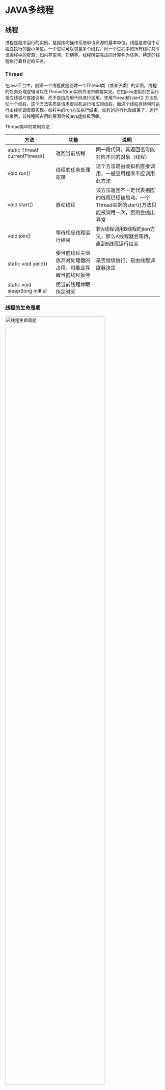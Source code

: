 # JAVA多线程

## 线程
进程是程序运行的实例，是程序向操作系统申请资源的基本单位，线程是进程中可独立执行的最小单位。一个进程可以包含多个线程。同一个进程中的所有线程共享该进程中的资源，如内存空间、句柄等。线程所要完成的计算称为任务，特定的线程执行着特定的任务。

### Thread

在java平台中，创建一个线程就是创建一个Thread类（或者子类）的实例。线程的任务处理逻辑可以在Thread的run实例方法中直接实现。它由java虚拟机在运行相应线程时直接调用，而不是由应用代码进行调用。使用Thread的start() 方法启动一个线程，这个方法实质是请求虚拟机运行相应的线程，而这个线程具体何时运行由线程调度器实现。线程中的run方法执行结束，线程的运行也就结束了，运行结束后，该线程所占用的资源会被java虚拟机回收。

Thread类中的常用方法：

| 方法 | 功能 | 说明 |
|---------------|-----------------|------------------|
| static Thread currentThread() | 返回当前线程 | 同一段代码，其返回值可能对应不同的对象（线程） |
| void run() | 线程的任务处理逻辑 | 这个方法是由虚拟机直接调用，一般应用程序不应调用此方法 |
| void start() | 启动线程 | 该方法返回不一定代表相应的线程已经被启动。一个Thread实例的start()方法只能被调用一次，否则会抛出异常 |
| void join() | 等待相应线程运行结束 | 若A线程调用B线程的jion方法，那么A线程就会等待，直到B线程运行结束 |
| static void yeild() | 使当前线程主动放弃对处理器的占用，可能会导致当前线程暂停 | 是否继续执行，是由线程调度器决定 |
| static void sleep(long millis) | 使当前线程休眠指定时间 | |

### 线程的生命周期

<img src="res/thread-state.jpg" width="80%" alt="线程生命周期">

### 优势与风险

| 优势 | 风险 |
|:-----------------------|---------------------------|
| 提高系统吞吐率 | 线程安全问题，多个线程访问共享数据，可能会出现数据一致性问题 |
| 提高响应性 | 线程活性问题，线程的生命周期中存在多个状态，可能会出现线程死锁、线程饥饿的问题 |
| 充分利用多核 | 上下文切换，增加了系统开销 |
| 最小化对系统资源的使用 | 可靠性，多线程编程一方面有利于可靠性，例如某个线程意外中止，并不影响其他线程， 另一方面，如果线程由于内存泄漏导致虚拟机崩溃而中止，那么进程中所有线程都无法继续运行 |
| 简化程序的结构 |  |

### 竞态
多个线程对共享数据执行读取或者修改操作，执行结果随着执行次序而不同，这种现象称为竞态。

线程安全表现为3个方面，原子性、可见性和有序性
### 原子性
对于设计共享变量访问的操作，若从其执行线程以外的线程来看是不可分割的，那么该操作就是原子操作，相应的称该操作具有原子操作。

```
需要注意的是：
1. 原子操作是针对访问共享变量的操作而言的。
2. 原子操作是从该操作的执行线程以外的线程来描述的，它只有在多线程环境下才有意义。从其他线程来看，该原子操作要么还未发生，要么已经结束，不可能看到中间结果。
```
java中实现原子性有两种方式：一种是使用锁。另一种是利用处理器专门提供的CAS指令。CAS指令实现原子性的方式与锁实现原子性的方式实质是一样的，差别在于锁是在软件这一层实现的，而CAS实在硬件上实现的。

在java中，除long和double类型以外的任何类型的变量的写操作都是原子操作，即对基础类型(long,double除外)和引用类型的变量的写操作都是原子性的。

在32位虚拟机上，double与long两种类型占64位，它们的写操作分两步进行，一步写32位。java语言规范中没有保证其写操作是原子性的，关于在64位虚拟机上的情况参见
[long和double原子操作的讨论](https://www.zhihu.com/question/38816432)。

但是[java规范](https://docs.oracle.com/javase/specs/jls/se8/html/jls-17.html#jls-17.7),特别规定，对于volatile关键字修饰的long/double类型变量的写操作具有原子性。Writes and reads of volatile long and double values are always atomic.

### 可见性
一个线程对共享变量的更新的结果对于读取相应共享变量的线程而言是不可见的。
可见性的问题与计算机存储系统有关。程序中的变量可能会被分配到寄存器，而不是主存中欧你进行存储。每个处理器都有其寄存器，而一个处理器无法读取另一处理器上的寄存器内的内容。因此，如果两个线程所共享的变量被分配到寄存中进行存储，那么可见性问题就会产生。另外即使某个变量是分配到主存中进行存储的，也不能保证该变量的可见性。这是因为处理器对主存的访问并不是直接的，而是通过高速缓存系统进行的。一个处理器上运行的线程对变量的会更新只会更新到该处理器的写缓冲器中，还没有到达该处理器的高速缓存中，更不用说主存了。而一个处理器的写缓冲器中内容无法被另外一个处理器读取，因此另外运行在另外一个处理器上的线程无法看到这个线程对变量的更新。虽然一个处理器的高速缓存中的内容不能被另外一个处理器直接读取，但是一个处理器可以通过缓存一致性协议来读取其他处理器上的数据，并将读取的数据更新到该处理器的高速缓存中。这种一个处理器从其自身处理器缓存以外的存储部件中读取数据并将其更新到该处理器的高速缓存的过程称为缓存同步。相应的称这些存储部件是可同步的，这些部件包括处理器的高速缓存、主内存。缓存同步使得一个处理器可以读取到另外一个处理器上对共享变量做出的更新，及保障了可见性。因此，为了保障可见性，我们必须使一个处理器对共享变量的更新最终被写入到该处理器的高速缓存中或者主存中，这个过换称为冲刷处理器缓存。并且一个处理器在读取共享变量的时候，如果其他处理器在此之前已经更新了该变量，那么该处理器必须从其他处理器的高速缓存或者主存中对相应的共享变量进行缓存同步。这个过程称为刷新处理器缓存。因此，保证可见性是通过更新共享变量的处理器只从刷处理缓存的动作，并使读取共享变量的处理器执行刷新处理器缓存的动作来实现的。

可见性的保障仅仅意味着一个线程能读取到共享变量的相对新值，而不能保证该线程能读取到相应变量的最新值。

java规范中保证，父线程在启动子线程之前对共享变量的修改对子线程来说是可见的。同样，一个线程终止后该线程对共享变量的修改对于调用该线程jion方法的线程也是可见的。

### 有序性

#### 重排序
顺序结构是结构化编程中的一种基本结构，它表示我们希望某个操作必须先于另外一个操作。但是在多核处理器环境下，这种操作是没有保障的：编译器可能改变两个操作的先后顺序；处理器可能不是完全依照程序的目标代码所指定的顺序执行指令；另外，一个处理器上执行多个操作，从其他处理器角度来看其顺序可能与目标代码所指定的顺序不一致。这种现象称为重排序。

重排序分为指令重排序和存储子系统重排序：

| 重排序类型 | 重排序表现 | 重排序来源 |
|-----------|-----------|-----------|
| 指令重排序 | 程序顺序与源代码顺序不一致 | 编译器 |
| 指令重排序 | 执行顺序与程序顺序不一致 | JIT编译器、处理器 |
| 存储子系统重排序 | 源代码、程序和执行顺序这三者一致，但是感知顺序与执行顺序不一致 | 高速缓存、写缓冲器 |

软件和硬件都可能会导致重排序，但并非随意的进行重排序，而是遵循一定的规则，从而给单线程程序制造一种假象——指令是按照源代码顺序执行的。这种假象称为貌似串行语义。貌似串行语义只是从单线程的角度保证重排序后的运行结果不影响程序的正确性。

### 上下文切换
“线程”上下文切换的开销：
1. 操作系统保存和恢复上下文所需要的开销
1. 线程调度器进行线程调度的开销
1. 处理器高速缓存重新加载的开销
1. 上下文切换可能导致真个一级高速缓存中的内容被冲刷

## 线程同步

### 锁
线程安全问题产生的前提是多个线程并发的访问共享变量、共享资源。于是很容易就可以想到一种保障线程安全的方法——将多个线程对共享数据的访问转换为串行访问。锁就是利用这种思路来保障线程安全。

锁的持有线程在其获得锁之后和释放锁之前这段时间内执行的代码称为临界区。因此，共享数据只允许在临界区内访问，临界区一次只能被一个线程执行。

锁具有排他性，即一个锁只能被一个线程持有。这种锁也称为排他锁和互斥锁（mutex）。java中的锁包括内部锁和显示锁。内部锁是通过sychronized关键字实现的，显示锁是通过Lock接口的实现类来实现的。

锁能保护共享数据以实现线程安全，起作用包含：保障原子性、保障可见性、保障有序性。

锁通过互斥保障原子性。锁一次只能被一个线程持有，因此一个线程持有一个锁的时候，其他线程无法获得该锁。这就保证了临界区代码一次只能被一个线程执行。因此，一个线程执行临界区期间没有其他线程能访问相应的共享数据，这使得临界区代码执行的操作具有不可分割的特性，即保证了原子性。

可见性的保障是通过线程写线程处理器缓存和读线程刷新处理器缓存这两动作实现的。在java平台中，锁的获得隐含着刷新处理器缓存这个动作，这使得该线程在执行临界区代码前可以将写线程对共享变量所做的更新同步到该线程执行处理器的高速缓存中；而锁的释放隐含着冲刷处理器缓存这个动作，这使得写线程对共享变量所做的更新操作能被推送发到该线程执行处理器的高速缓存中，从而对读线程可同步。因此，所能保障可见性。

锁的互斥性和可见性的保障结合在一起，可以保障临界区内的代码能够读取到共享数据的最新值。由于锁的互斥性，同一个锁所保护的共享数据一次只能被一个线程访问，因此线程在临界区中所读取到的共享数据的相对新值，同时也是最新之。锁不仅能保证临界区中的代码能读取到共享变量的最新值。对于引用型变量，锁还可以保证临界区中的代码能读取到该变量所引用对象的字段的最新值。这点也可以推广到数组变量，即如果共享变量是数组，那么锁能保证临界区中的代码可以读取到该数组中各个元素的最新值。

锁能保障有序性。写线程在临界区中所执行的一系列操作在读线程所执行的临界区看起来像是完全按照源代码顺序执行的。这是锁对原子性和可见性保障的结果。

在使用时需要注意：
1. 这些线程在访问同一组共享数据的时候必须使用同一个锁
1. 这些线程中的任意一个线程，即使仅仅是读取这组共享数据而没有进行更新的话，也需要在读取时持有相应的锁。

#### 可重入性
一个线程在持有一个锁的时候还能否再次申请该锁。如果一个线程持有一个锁的情况下还能申请该锁，那么就称该锁是可重入的(Reentrant)，否则我们就称该锁为非可重入的。
#### 锁的争用与调度
锁可以被看作是多线程程序访问共享数据时需要的一种排他性的资源。因此，资源的争用、调度的概念对锁也是适用的。Java中锁的调度策略包括公平策略和非公平策略。内部所属于非公平锁，显示锁既支持又支持非公平锁。
#### 锁的粒度
一个锁实例可以保护一个或者多个共享数据。一个锁实例保护的共享数据的数量大小就称为锁的粒度。

### 内部锁：synchronized关键字

synchronized关键字可以修饰方法以及代码块。其修饰的方法称为同步方法。同步方法的方法体就是一个临界区。
```java
public class TickCounter {
    static class Counter implements Runnable {
        private int count=0;

        public void run() { tick(); }
        private void tick() {
            if (count > 100){ count = 0; }
            else { count = count + 1; }
            System.out.println("count: " + count);
        }
    }

    public static void main(String[] args){
        int count = 5;
        Thread[] threads = new Thread[count];
        Counter counter = new Counter();
        for (int i = 0; i < count; i++) {
            threads[i] = new Thread(counter);
        }
        for (int i = 0; i < count; i++) {
            threads[i].start();
        }
    }
}
```
其输出如下：
```
count: 3
count: 5
count: 3
count: 4
count: 4
```
可以看到出现了两个3，两个4，并且每次运行结果都不一样。
在tick()方法前添加sychronized 修饰，则可保证线程安全
```java
private synchronized void tick()
/**output 多次运行结果均一致
count: 1
count: 2
count: 3
count: 4
count: 5
*/
```
可见锁可以保证线程安全（原子性、可见性、有序性）。另一种使用方式：
```java
synchronized (锁句柄){
    //在此代码块中访问共享数据
}
```
上面的tick()方法也可以修改为:
```java
private void tick() {
    synchronized (this) {
        if (count > 100) {
            count = 0;
        } else {
            count = count + 1;
        }
        System.out.println("count: " + count);
    }
}
```
在这例子中，this也可以更换为count(需要注意的是，这里不接受原始类型，需要将int声明为Integer,此外，会有提示信息：此字段没有声明为final字段)

内部锁的调度。java虚拟机为每一个内部锁分配一个入口集，用于记录等待获得相应内部锁的线程。多个线程申请同一个锁的时候，只有一个申请者能成为该锁的持有者，而其他申请者的申请会失败。这些申请失败的线程不会抛出异常，而是会被暂停并被存入相应的入口集中等待再次申请锁的机会。当这些线程申请的锁被其持有者释放的时候，该锁入口集中的任意一个线程将会被唤醒，从而再次得到申请锁的机会。

### 显示锁：Lock接口
 显示锁是java.util.concurrent.locks.Lock接口的实例。该接口对显示锁进行了抽象。其定义如下：
 ```java
    void lock();//获取锁
    void lockInterruptibly() throws InterruptedException;//如果当前线程未被中断，则获取锁
    boolean tryLock();//仅在调用时锁为空闲状态才获取该锁
    boolean tryLock(long time, TimeUnit unit) throws InterruptedException;//如果锁在给定时间内空闲，并且当前线程未被中断，则获取锁
    void unlock();//释放锁
    Condition newCondition();//返回绑定到此Lock实例的新的Condition实例
}
 ```
 使用方法：

 ```java
private final Lock lock = ...;//创建Lock接口实例
...

lock.lock();//申请锁
try{
    //在此对共享数据的访问
    ....
}finally{
    //总是在finally块中释放锁，以避免锁泄漏
    lock.unlock();//释放锁
}
 ```
上面计数的例子，tick()方法也可改为：
```java
private final Lock lock = new ReentrantLock();
private void tick(){
    lock.lock();
    try{
        if(count > 100){count = 0;}
        else {count = count + 1;}
        System.out.println("count:" + count);
    }finally{
        lock.unlock();
    }
}
```

显示锁支持公平锁，也支持非公平锁。公平锁增加了上下文切换的开销，默认情况下使用的是非公平调度策略。


#### 读写锁
读写锁是一种改进性的排他锁。读写锁允许多个线程同时读取共享变量，但是一次只允许一个线程对共享变量进行更新。

读写锁的两种角色：
| | 获得条件 | 排他性 | 作用 |
| 读锁 | 相应的写锁未被任何线程持有 | 对读线程是共享的，对写线程是排他的 | 允许多个读线程同时读取共享变量，并保证读线程读取期间没有其他线程更新共享变量 |
| 写锁 | 该写锁未被其他任何线程持有，并且相应的读锁也未被其他的线程持有 | 对写线程和读线程都是排他的 | 使得写线程以独占的方式访问共享变量 |

使用方法：
```java
public class ReadWriteLockUsage {
    private final ReadWriteLock readWriteLock = new ReentrantReadWriteLock();
    private final Lock readLock = readWriteLock.readLock();
    private final Lock writeLock = readWriteLock.writeLock();

    public void read(){
        readLock.lock();
        try {
            //在此处读取共享变量
        }finally {
            readLock.unlock();
        }
    }

    public void write(){
        writeLock.lock();
        try {
            //在此处读写共享变量
        }finally {
            writeLock.unlock();
        }
    }
}
```
使用方法与显示锁类似，也需要注意锁泄漏问题，需要将释放锁操作放在finally块中。

### 线程同步机制
锁保证可见性是通过两个动作来实现的：刷新处理器缓存和冲刷处理器缓存。对于同一个锁保护的共享数据而言，前一个动作保证了该锁的当前持有线程能够读取到前一个持有线程对这些数据的更新，后一个动作保证了该锁的持有线程对这些数据所做的更新对该锁的后续持有线程可见。

